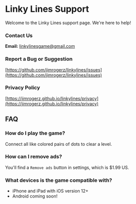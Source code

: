 # Linky Lines Support

Welcome to the Linky Lines support page. We're here to help!

### Contact Us
**Email:** linkylinesgame@gmail.com

### Report a Bug or Suggestion
[https://github.com/jimrogerz/linkylines/issues](https://github.com/jimrogerz/linkylines/issues)

### Privacy Policy
[https://jimrogerz.github.io/linkylines/privacy](https://jimrogerz.github.io/linkylines/privacy)

## FAQ

### How do I play the game?

Connect all like colored pairs of dots to clear a level.

### How can I remove ads?

You'll find a `Remove ads` button in settings, which is $1.99 US.

### What devices is the game compatible with?

* iPhone and iPad with iOS version 12+
* Android coming soon!

